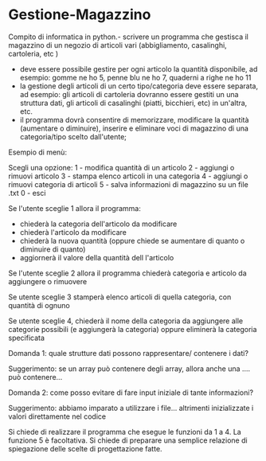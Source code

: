 # Gestione-Magazzino
Compito di informatica in python.- scrivere un programma che gestisca il magazzino di un negozio di articoli vari (abbigliamento, casalinghi, cartoleria, etc )
 - deve essere possibile gestire per ogni articolo la quantità disponibile, ad esempio: gomme ne ho 5, penne blu ne ho 7, quaderni a righe ne ho 11
 - la gestione degli articoli di un certo tipo/categoria deve essere separata, ad esempio: gli articoli di cartoleria dovranno essere gestiti un una struttura dati, gli articoli di casalinghi (piatti, bicchieri, etc) in un'altra, etc.
 - il programma dovrà consentire di memorizzare, modificare la quantità (aumentare o diminuire), inserire e eliminare voci di magazzino di una categoria/tipo scelto dall'utente;

Esempio di menù:

Scegli una opzione:
1 - modifica quantità di un articolo 
2 - aggiungi o rimuovi articolo
3 - stampa elenco articoli in una categoria 
4 - aggiungi o rimuovi categoria di articoli 
5 - salva informazioni di magazzino su un file .txt
0 - esci

Se l'utente sceglie 1 allora il programma:
- chiederà la categoria dell'articolo da modificare
- chiederà l'articolo da modificare 
- chiederà la nuova quantità (oppure chiede se aumentare di quanto o diminuire di quanto)
- aggiornerà il valore della quantità dell l'articolo 

Se l'utente sceglie 2 allora il programma chiederà categoria e articolo da aggiungere o rimuovere

Se utente sceglie 3 stamperà elenco articoli di quella categoria, con quantità di ognuno

Se utente sceglie 4, chiederà il nome della categoria da aggiungere alle categorie possibili (e aggiungerà la categoria)
oppure eliminerà la categoria specificata

Domanda 1: quale strutture dati possono rappresentare/ contenere i dati?

Suggerimento: se un array può contenere degli array, allora anche una .... può contenere...

Domanda 2: come posso evitare di fare input iniziale di tante informazioni?

Suggerimento: abbiamo imparato a utilizzare i file... altrimenti inizializzate i valori direttamente nel codice

Si chiede di realizzare il programma che esegue le funzioni da 1 a 4.
La funzione 5 è facoltativa.
Si chiede di preparare una semplice relazione di spiegazione delle scelte di progettazione fatte.

